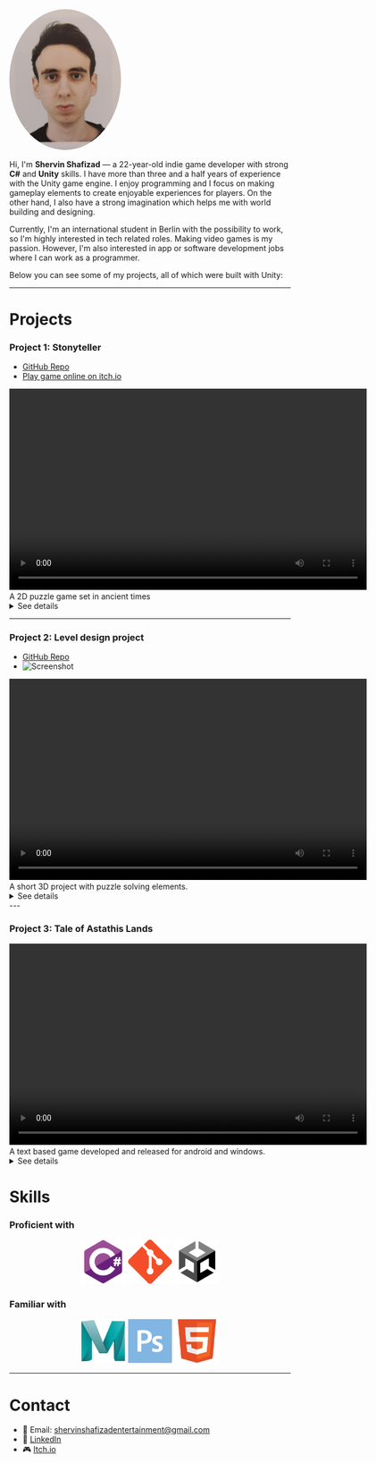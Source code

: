 <img src="https://github.com/ShervinShafizad/ShervinShafizad.github.io/raw/main/IMG_20250506_195739.jpg" width="200" style="border-radius:50%">

Hi, I'm **Shervin Shafizad** — a 22-year-old indie game developer with strong **C#** and **Unity** skills.
I have more than three and a half years of experience with the Unity game engine. I enjoy programming and I focus on making gameplay elements to create enjoyable experiences for players. On the other hand, I also have a strong imagination which helps me with world building and designing.

Currently, I'm an international student in Berlin with the possibility to work, so I'm highly interested in tech related roles. Making video games is my passion. However, I'm also interested in app or software development jobs where I can work as a programmer.

Below you can see some of my projects, all of which were built with Unity:

---

# Projects

### Project 1: Stonyteller
- [GitHub Repo](https://github.com/ShervinShafizad/StonytellerRepository)  
- [Play game online on itch.io](https://shervin-shafizad.itch.io/stonyteller)  

<video width="640" height="360" controls>
  <source src="Videos/StonytellerGameplayVideo.mp4" type="video/mp4">
  Your browser does not support the video tag.
</video>
A 2D puzzle game set in ancient times

<details>
  <summary>See details</summary>
  <p>
  📝Project type: University team project
👥Number of people involed: 2
🕒Development period: 3 Months
🔧My key roles: programmer, system designer, game designer, content writer.
    Stonyteller is a well functioning and Beautiful looking game. I did all the programming related tasks for this project and co-designed the game with my teammate (Stanislav Kulgan). My teammate did all art related tasks himself and we developed this game from start to finish in about three months. 
    I have set the repository of this project to private, so if you want to see my code for this project, contact me directly.
  </p>
</details>

---

### Project 2: Level design project
- [GitHub Repo](https://github.com/yourusername/project2)  
- ![Screenshot](https://via.placeholder.com/400x200)  

<video width="640" height="360" controls>
  <source src="Videos/LevelDesignGameplayVideo.mp4" type="video/mp4">
  Your browser does not support the video tag.
</video>
A short 3D project with puzzle solving elements. 
<details>
  <summary>See details</summary>
  <p>
📝Project type: University solo project
👥Number of people involed: 1
🕒Development period: 12 days
🔧My key roles: programmer, level designer.
  I programmed and developed this project alone under the supervision of a design teacher (Max Bradlue) in a short period of time as a part of my university assignment. 
  This project demonstrates my Unity 3D skills. It's worth mentioning that for designing the environment, I used CGToolKit and not an external software like Maya. The 3D art assets were imported from Unity asset store.

  </p>
</details>
---

### Project 3: Tale of Astathis Lands
<video width="640" height="360" controls>
  <source src="Videos/TOALGameplay.mp4" type="video/mp4">
  Your browser does not support the video tag.
</video>
A text based game developed and released for android and windows. 
<details>
  <summary> See details</summary>
  <p>
📝Project type: indie solo project
👥Number of people involed: 1
🕒Development period: 2 Months.
🔧My key roles: programmer, story writer.
  Tale of Astathis Lands is a text-based game with immersive story. It was originally developed for Windows, later versions of it were developed for Android. The story of the game was also written entirely by myself, which shows my world building skills and my imaginative thinking.
  </p>
</details>

# Skills
### Proficient with 
<p style="text-align:center;">
<img src="logos/csharp.png" width="80">  
<img src="logos/git.png" width="80">  
<img src="logos/unity.png" width="80">  
</p>

### Familiar with 
<p style="text-align:center;">
<img src="logos/maya.png" width="80">  
<img src="logos/photoshop.png" width="80">  
<img src="logos/html5.png" width="80">  
</p>


---

# Contact
- 📧 Email: shervinshafizadentertainment@gmail.com  
- 💼 [LinkedIn](https://www.linkedin.com/in/shervin-shafizad-3535b8228/?originalSubdomain=ir)  
- 🎮 [Itch.io](https://shervin-shafizad.itch.io/)  